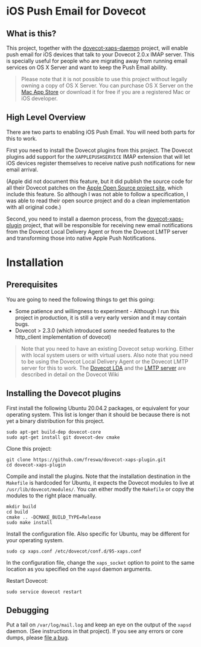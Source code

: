 iOS Push Email for Dovecot
==========================

What is this?
-------------

This project, together with the [dovecot-xaps-daemon](https://github.com/freswa/dovecot-xaps-daemon) project, will enable push email for iOS devices that talk to your Dovecot 2.0.x IMAP server. This is specially useful for people who are migrating away from running email services on OS X Server and want to keep the Push Email ability.

> Please note that it is not possible to use this project without legally owning a copy of OS X Server. You can purchase OS X Server on the [Mac App Store](https://itunes.apple.com/ca/app/os-x-server/id714547929?mt=12) or download it for free if you are a registered Mac or iOS developer.

High Level Overview
-------------------

There are two parts to enabling iOS Push Email. You will need both parts for this to work.

First you need to install the Dovecot plugins from this project. The Dovecot plugins add support for the `XAPPLEPUSHSERVICE` IMAP extension that will let iOS devices register themselves to receive native push notifications for new email arrival.

(Apple did not document this feature, but it did publish the source code for all their Dovecot patches on the [Apple Open Source project site](http://www.opensource.apple.com/source/dovecot/dovecot-293/), which include this feature. So although I was not able to follow a specification, I was able to read their open source project and do a clean implementation with all original code.)

Second, you need to install a daemon process, from the [dovecot-xaps-plugin](https://github.com/freswa/dovecot-xaps-daemon) project, that will be responsible for receiving new email notifications from the Dovecot Local Delivery Agent or from the Dovecot LMTP server and transforming those into native Apple Push Notifications.

Installation
============

Prerequisites
-------------

You are going to need the following things to get this going:

* Some patience and willingness to experiment - Although I run this project in production, it is still a very early version and it may contain bugs.
* Dovecot > 2.3.0 (which introduced some needed features to the http_client implementation of dovecot) 

> Note that you need to have an existing Dovecot setup working. Either with local system users or with virtual users. Also note that you need to be using the Dovecot Local Delivery Agent or the Dovecot LMTP server for this to work. The [Dovecot LDA](http://wiki2.dovecot.org/LDA) and the [LMTP server](http://wiki2.dovecot.org/LMTP) are described in detail on the Dovecot Wiki

Installing the Dovecot plugins
------------------------------

First install the following Ubuntu 20.04.2 packages, or equivalent for your operating system. This list is longer than it should be because there is not yet a binary distribution for this project.

```
sudo apt-get build-dep dovecot-core
sudo apt-get install git dovecot-dev cmake
```

Clone this project:

```
git clone https://github.com/freswa/dovecot-xaps-plugin.git
cd dovecot-xaps-plugin
```

Compile and install the plugins. Note that the installation destination in the `Makefile` is hardcoded for Ubuntu, it expects the Dovecot modules to live at `/usr/lib/dovecot/modules/`. You can either modify the `Makefile` or copy the modules to the right place manually.

```
mkdir build
cd build
cmake .. -DCMAKE_BUILD_TYPE=Release
sudo make install
```

Install the configuration file. Also specific for Ubuntu, may be different for your operating system.

```
sudo cp xaps.conf /etc/dovecot/conf.d/95-xaps.conf
```

In the configuration file, change the `xaps_socket` option to point to the same location as you specified on the `xapsd` daemon arguments.

Restart Dovecot:

```
sudo service dovecot restart
```

Debugging
---------

Put a tail on `/var/log/mail.log` and keep an eye on the output of the `xapsd` daemon. (See instructions in that project). If you see any errors or core dumps, please [file a bug](https://github.com/freswa/dovecot-xaps-plugin/issues/new).
